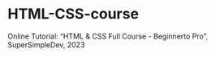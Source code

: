 # HTML-CSS-course
Online Tutorial: “HTML &amp; CSS Full Course - Beginnerto Pro”, SuperSimpleDev, 2023

